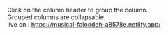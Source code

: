 Click on the column header to group the column. \
Grouped columns are collapsable. \
live on : https://musical-faloodeh-a8578e.netlify.app/
